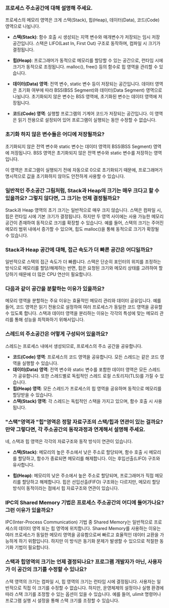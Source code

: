 ### 프로세스 주소공간에 대해 설명해 주세요.

프로세스의 메모리 영역은 크게 스택(Stack), 힙(Heap), 데이터(Data), 코드(Code) 영역으로 나뉩니다.

- **스택(Stack)**: 함수 호출 시 생성되는 지역 변수와 매개변수가 저장되는 임시 저장 공간입니다. 스택은 LIFO(Last In, First Out) 구조로 동작하며, 컴파일 시 크기가 결정됩니다.

- **힙(Heap)**: 프로그래머가 동적으로 메모리를 할당할 수 있는 공간으로, 런타임 시에 크기가 동적으로 조정됩니다. malloc(), free() 등의 함수로 힙 영역을 관리할 수 있습니다.

- **데이터(Data) 영역**: 전역 변수, static 변수 등이 저장되는 공간입니다. 데이터 영역은 초기화 여부에 따라 BSS(BSS Segment)와 데이터(Data Segment) 영역으로 나뉩니다. 초기화되지 않은 변수는 BSS 영역에, 초기화된 변수는 데이터 영역에 저장됩니다.

- **코드(Code) 영역**: 실행할 프로그램의 기계어 코드가 저장되는 공간입니다. 이 영역은 읽기 전용으로 설정되어 있어 프로그램이 실행되는 동안 수정할 수 없습니다.

### 초기화 하지 않은 변수들은 어디에 저장될까요?

초기화되지 않은 전역 변수와 static 변수는 데이터 영역의 BSS(BSS Segment) 영역에 저장됩니다. BSS 영역은 초기화되지 않은 전역 변수와 static 변수를 저장하는 영역입니다.

이 영역은 프로그램이 실행되기 전에 자동으로 0으로 초기화되기 때문에, 프로그래머가 명시적으로 값을 초기화하지 않아도 안전하게 사용할 수 있습니다.

### 일반적인 주소공간 그림처럼, Stack과 Heap의 크기는 매우 크다고 할 수 있을까요? 그렇지 않다면, 그 크기는 언제 결정될까요?

Stack과 Heap 영역의 초기 크기는 일반적으로 매우 크지 않습니다. 스택은 컴파일 시, 힙은 런타임 시에 기본 크기가 결정됩니다. 하지만 두 영역 사이에는 사용 가능한 메모리 공간이 존재하여 동적으로 크기를 확장할 수 있습니다. 예를 들어, 스택의 크기는 주어진 메모리 범위 내에서 증가할 수 있으며, 힙도 malloc()을 통해 동적으로 크기가 확장될 수 있습니다.

### Stack과 Heap 공간에 대해, 접근 속도가 더 빠른 공간은 어디일까요?

일반적으로 스택의 접근 속도가 더 빠릅니다. 스택은 단순히 포인터의 위치를 조정하는 방식으로 메모리를 할당/해제하는 반면, 힙은 요청된 크기와 메모리 상태를 고려하여 할당하기 때문에 더 많은 CPU 연산이 필요합니다.

### 다음과 같이 공간을 분할하는 이유가 있을까요?

메모리 영역을 분할하는 주요 이유는 효율적인 메모리 관리와 데이터 공유입니다. 예를 들어, 코드 영역은 읽기 전용으로 설정하여 여러 프로세스가 동일한 코드 영역을 공유할 수 있도록 합니다. 스택과 데이터 영역을 분리하는 이유는 각각의 특성에 맞는 메모리 관리를 통해 성능을 최적화하기 위해서입니다.

### 스레드의 주소공간은 어떻게 구성되어 있을까요?

스레드는 프로세스 내에서 생성되므로, 프로세스의 주소 공간을 공유합니다. 

- **코드(Code) 영역**: 프로세스의 코드 영역을 공유합니다. 모든 스레드는 같은 코드 영역을 실행할 수 있습니다.
- **데이터(Data) 영역**: 전역 변수와 static 변수를 포함한 데이터 영역은 모든 스레드가 공유합니다. 또한 스레드별로 독립적인 스레드 로컬 스토리지(TLS)를 가질 수 있습니다.
- **힙(Heap) 영역**: 모든 스레드가 프로세스의 힙 영역을 공유하며 동적으로 메모리를 할당받을 수 있습니다.
- **스택(Stack) 영역**: 각 스레드는 독립적인 스택을 가지고 있으며, 함수 호출 시 사용됩니다.

### "스택"영역과 "힙"영역은 정말 자료구조의 스택/힙과 연관이 있는 걸까요? 만약 그렇다면, 각 주소공간의 동작과정과 연계해서 설명해 주세요.

네, 스택과 힙 영역은 각각의 자료구조와 동작 방식이 연관이 있습니다.

- **스택(Stack)**: 메모리의 높은 주소에서 낮은 주소로 할당되며, 함수 호출 시 메모리를 할당하고, 함수가 종료되면 메모리를 해제합니다. 이는 후입선출(LIFO) 구조와 유사합니다.

- **힙(Heap)**: 메모리의 낮은 주소에서 높은 주소로 할당되며, 프로그래머가 직접 메모리를 할당하고 해제합니다. 힙은 선입선출(FIFO) 구조와는 다르지만, 메모리 할당 방식이 동적이라는 점에서 힙 자료구조와 연관이 있습니다.

### IPC의 Shared Memory 기법은 프로세스 주소공간의 어디에 들어가나요? 그런 이유가 있을까요?

IPC(Inter-Process Communication) 기법 중 Shared Memory는 일반적으로 프로세스의 데이터 영역 또는 힙 영역에 위치합니다. Shared Memory를 사용하는 이유는 여러 프로세스가 동일한 메모리 영역을 공유함으로써 빠르고 효율적인 데이터 교환을 가능하게 하기 위함입니다. 하지만 이 방식은 동기화 문제가 발생할 수 있으므로 적절한 동기화 기법이 필요합니다.

### 스택과 힙영역의 크기는 언제 결정되나요? 프로그램 개발자가 아닌, 사용자가 이 공간의 크기를 수정할 수 있나요?

스택 영역의 크기는 컴파일 시, 힙 영역의 크기는 런타임 시에 결정됩니다. 사용자는 일반적으로 직접 이 크기를 수정할 수 없습니다. 하지만, 운영체제의 설정이나 실행 환경에 따라 스택 크기를 조정할 수 있는 옵션이 있을 수 있습니다. 예를 들어, ulimit 명령어나 프로그램 실행 시 설정을 통해 스택 크기를 조정할 수 있습니다.
